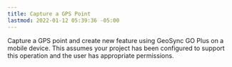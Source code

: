 ```yaml
---
title: Capture a GPS Point
lastmod: 2022-01-12 05:39:36 -05:00
---
```

			
Capture a GPS point and create new feature using GeoSync GO Plus on a mobile device. This assumes your project has been configured to support this operation and the user has appropriate permissions.    